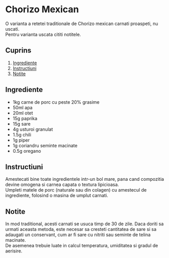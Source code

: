 # Chorizo Mexican

O varianta a retetei traditionale de Chorizo mexican carnati proaspeti, nu uscati.  
Pentru varianta uscata cititi notitele.  

## Cuprins

1. [Ingrediente](#ingrediente)
2. [Instructiuni](#instructiuni)
3. [Notite](#notite)

## Ingrediente

- 1kg carne de porc cu peste 20% grasime
- 50ml apa
- 20ml otet
- 15g paprika
- 15g sare
- 4g usturoi granulat
- 1.5g chili
- 1g piper
- 1g coriandru seminte macinate
- 0.5g oregano

## Instructiuni

Amestecati bine toate ingredientele intr-un bol mare, pana cand compozitia devine omogena si carnea capata o textura lipicioasa.  
Umpleti matele de porc (naturale sau din colagen) cu amestecul de ingrediente, folosind o masina de umplut carnati.

## Notite

In mod traditional, acesti carnati se usuca timp de 30 de zile. Daca doriti sa urmati aceasta metoda, este necesar sa cresteti cantitatea de sare si sa adaugati un conservant, cum ar fi sare cu nitriti sau seminte de telina macinate.  
De asemenea trebuie luate in calcul temperatura, umiditatea si gradul de aerisire. 